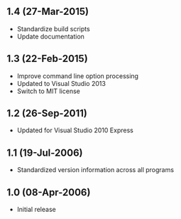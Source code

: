 ## 1.4 (27-Mar-2015)

  * Standardize build scripts
  * Update documentation

## 1.3 (22-Feb-2015)

  * Improve command line option processing
  * Updated to Visual Studio 2013
  * Switch to MIT license

## 1.2 (26-Sep-2011)

  * Updated for Visual Studio 2010 Express

## 1.1 (19-Jul-2006)

  * Standardized version information across all programs

## 1.0 (08-Apr-2006)

  * Initial release
